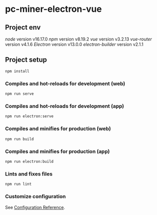 # pc-miner-electron-vue

## Project env

*node* version v16.17.0
*npm* version v8.19.2
*vue* version v3.2.13
*vue-router* version v4.1.6
*Electron* version v13.0.0
*electron-builder* version v2.1.1

## Project setup
```
npm install
```

### Compiles and hot-reloads for development (web)
```
npm run serve
```

### Compiles and hot-reloads for development (app)
```
npm run electron:serve
```

### Compiles and minifies for production (web)
```
npm run build
```

### Compiles and minifies for production (app)
```
npm run electron:build
```

### Lints and fixes files
```
npm run lint
```

### Customize configuration
See [Configuration Reference](https://cli.vuejs.org/config/).
